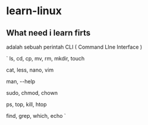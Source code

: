 # learn-linux
 ## What need i learn firts
  adalah sebuah perintah CLI ( Command LIne Interface )
  
  ` ls, cd, cp, mv, rm, mkdir, touch

  cat, less, nano, vim

  man, --help

  sudo, chmod, chown

  ps, top, kill, htop

  find, grep, which, echo `
 
